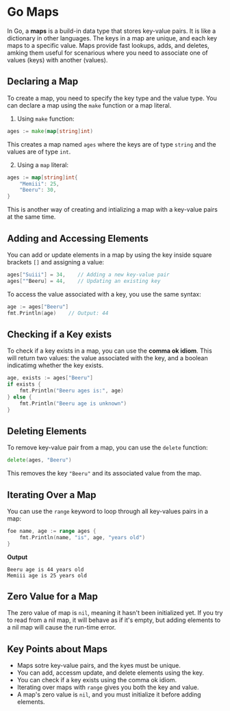 # Go Maps

In Go, a **maps** is a build-in data type that stores key-value pairs. It is like a dictionary in other languages. The keys in a map are unique, and each key maps to a specific value. Maps provide fast lookups, adds, and deletes, amking them useful for scenarious where you need to associate one of values (keys) with another (values).

## Declaring a Map

To create a map, you need to specify the key type and the value type. You can declare a map using the `make` function or a map literal.

  1. Using `make` function:
```go
ages := make(map[string]int)
```
This creates a map named `ages` where the keys are of type `string` and the values are of type `int`.

  2. Using a `map` literal:
```go
ages := map[string]int{
    "Memiii": 25,
    "Beeru": 30,
}
```
This is another way of creating and intializing a map with a key-value pairs at the same time.

## Adding and Accessing Elements

You can add or update elements in a map by using the key inside square brackets `[]` and assigning a value:

```go
ages["Suiii"] = 34,    // Adding a new key-value pair
ages[""Beeru] = 44,    // Updating an existing key
```

To access the value associated with a key, you use the same syntax:

```go
age := ages["Beeru"]
fmt.Println(age)    // Output: 44
```

## Checking if a Key exists

To check if a key exists in a map, you can use the **comma ok idiom**. This will return two values: the value associated with the key, and a boolean indicatimg whether the key exists.

```go
age, exists := ages["Beeru"]
if exists {
    fmt.Println("Beeru ages is:", age)
} else {
    fmt.Println("Beeru age is unknown")
}
```

## Deleting Elements

To remove key-value pair from a map, you can use the `delete` function:

```go
delete(ages, "Beeru")
```
This removes the key `"Beeru"` and its associated value from the map.

## Iterating Over a Map

You can use the `range` keyword to loop through all key-values pairs in a map:

```go
foe name, age := range ages {
    fmt.Println(name, "is", age, "years old")
}
```
**Output**
```
Beeru age is 44 years old
Memiii age is 25 years old
```

## Zero Value for a Map

The zero value of map is `nil`, meaning it hasn't been initialized yet. If you try to read from a nil map, it will behave as if it's empty, but adding elements to a nil map will cause the run-time error.

## Key Points about Maps

- Maps sotre key-value pairs, and the kyes must be unique.
- You can add, accessm update, and delete elements using the key.
- You can check if a key exists using the comma ok idiom.
- Iterating over maps with `range` gives you both the key and value.
- A map's zero value is `nil`, and you must initialize it before adding elements.
